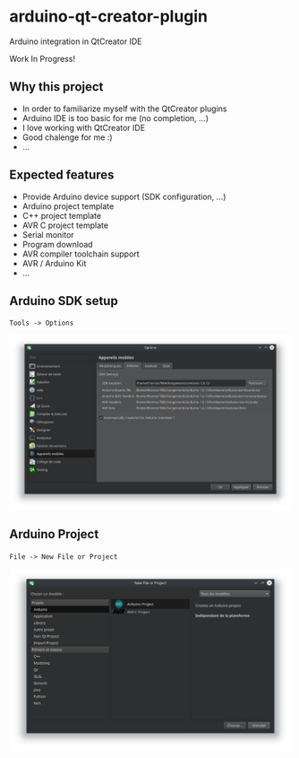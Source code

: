 # arduino-qt-creator-plugin

Arduino integration in QtCreator IDE

Work In Progress!

## Why this project
- In order to familiarize myself with the QtCreator plugins
- Arduino IDE is too basic for me (no completion, ...)
- I love working with QtCreator IDE
- Good chalenge for me :)
- ...

## Expected features

- Provide Arduino device support (SDK configuration, ...)
- Arduino project template
- C++ project template
- AVR C project template
- Serial monitor
- Program download
- AVR compiler toolchain support
- AVR / Arduino Kit
- ...


## Arduino SDK setup

`Tools -> Options`

![Arduino SDK config](res/arduino-device-config.png)


## Arduino Project

`File -> New File or Project`

![Arduino Project](res/arduino-new-project.png)
